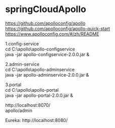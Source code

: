# springCloudApollo

https://github.com/apolloconfig/apollo  
https://github.com/apolloconfig/apollo-quick-start  
https://www.apolloconfig.com/#/zh/README  

1.config-service  
cd C:\apollo\apollo-configservice  
java -jar apollo-configservice-2.0.0.jar &

2.admin-service  
cd C:\apollo\apollo-adminservice  
java -jar apollo-adminservice-2.0.0.jar &

3.portal  
cd C:\apollo\apollo-portal  
java -jar apollo-portal-2.0.0.jar &

http://localhost:8070/  
apollo/admin

Eureka: http://localhost:8080/